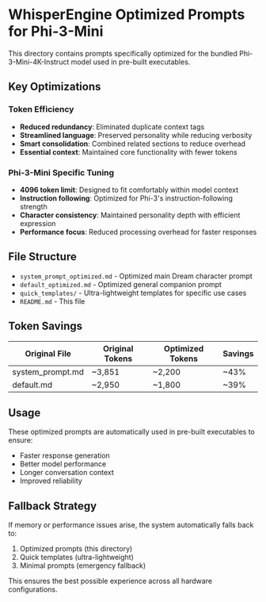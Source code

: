 # WhisperEngine Optimized Prompts for Phi-3-Mini

This directory contains prompts specifically optimized for the bundled Phi-3-Mini-4K-Instruct model used in pre-built executables.

## Key Optimizations

### Token Efficiency
- **Reduced redundancy**: Eliminated duplicate context tags
- **Streamlined language**: Preserved personality while reducing verbosity  
- **Smart consolidation**: Combined related sections to reduce overhead
- **Essential context**: Maintained core functionality with fewer tokens

### Phi-3-Mini Specific Tuning
- **4096 token limit**: Designed to fit comfortably within model context
- **Instruction following**: Optimized for Phi-3's instruction-following strength
- **Character consistency**: Maintained personality depth with efficient expression
- **Performance focus**: Reduced processing overhead for faster responses

## File Structure

- `system_prompt_optimized.md` - Optimized main Dream character prompt
- `default_optimized.md` - Optimized general companion prompt  
- `quick_templates/` - Ultra-lightweight templates for specific use cases
- `README.md` - This file

## Token Savings

| Original File | Original Tokens | Optimized Tokens | Savings |
|---------------|----------------|------------------|---------|
| system_prompt.md | ~3,851 | ~2,200 | ~43% |
| default.md | ~2,950 | ~1,800 | ~39% |

## Usage

These optimized prompts are automatically used in pre-built executables to ensure:
- Faster response generation
- Better model performance
- Longer conversation context
- Improved reliability

## Fallback Strategy

If memory or performance issues arise, the system automatically falls back to:
1. Optimized prompts (this directory)
2. Quick templates (ultra-lightweight)
3. Minimal prompts (emergency fallback)

This ensures the best possible experience across all hardware configurations.